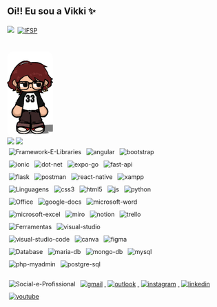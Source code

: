 ## Oi!! Eu sou a Vikki ✨

![](https://komarev.com/ghpvc/?username=vikkivins&color=blueviolet) 
<a href="https://gru.ifsp.edu.br/">
  <img src="https://img.shields.io/badge/Instituto_Federal_de_Sao_Paulo-Guarulhos-28b463?style=flat&logo=ifsp&logoColor=white" alt="IFSP" style="margin:6px 4px">
</a>

<div style="display: flex; align-items: flex-start; gap: 20px;">
  <div style="width: 70%; max-width: 600px;"><div style="width: 30%; display: flex; justify-content: center; align-items: flex-start;">
    <img src="png/me.png" alt="Vikki" style="width: 200px; height: 200px; object-fit: cover; border-radius: 15px; margin-top: 20px;">
  </div>
    <img height="180em" src="https://github-readme-stats.vercel.app/api?username=vikkivins&show_icons=true&theme=tokyonight&locale=pt-br">
    <img height="180em" src="https://github-readme-stats.vercel.app/api/top-langs/?username=vikkivins&layout=compact&theme=tokyonight&locale=pt-br"><br>
    <img src="https://img.shields.io/badge/Framework_&_Libraries-8c03fc?style=social&logoColor=white" alt="Framework-E-Libraries" style="margin:6px 4px">
    <img src="https://img.shields.io/badge/Angular-DD0031?style=flat&logo=angular&logoColor=white" alt="angular" style="margin:6px 4px">
    <img src="https://img.shields.io/badge/Bootstrap-563D7C?style=flat&logo=bootstrap&logoColor=white" alt="bootstrap" style="margin:6px 4px">  
    <img src="https://img.shields.io/badge/Ionic-3880FF?style=flat&logo=ionic&logoColor=white" alt="ionic" style="margin:6px 4px">
    <img src="https://img.shields.io/badge/.NET-512BD4?style=flat&logo=dotnet&logoColor=white" alt="dot-net" style="margin:6px 4px">
    <img src="https://img.shields.io/badge/Expo_Go-1B1F23?style=flat&logo=expo&logoColor=white" alt="expo-go" style="margin:6px 4px">
    <img src="https://img.shields.io/badge/fastapi-109989?style=flat&logo=FASTAPI&logoColor=white" alt="fast-api" style="margin:6px 4px">
    <img src="https://img.shields.io/badge/Flask-000000?style=flat&logo=flask&logoColor=white" alt="flask" style="margin:6px 4px">
    <img src="https://img.shields.io/badge/Postman-FF6C37?style=flat&logo=Postman&logoColor=white" alt="postman" style="margin:6px 4px">
    <img src="https://img.shields.io/badge/React_Native-20232A?style=flat&logo=react&logoColor=61DAFB" alt="react-native" style="margin:6px 4px">
    <img src="https://img.shields.io/badge/Xampp-F37623?style=flat&logo=xampp&logoColor=white" alt="xampp" style="margin:6px 4px">
    <img src="https://img.shields.io/badge/Linguagens-8c03fc?style=social&logoColor=white" alt="Linguagens" style="margin:6px 4px">
    <img src="https://img.shields.io/badge/CSS3-1572B6?style=flat&logo=css3&logoColor=white" alt="css3" style="margin:6px 4px">
    <img src="https://img.shields.io/badge/HTML5-E34F26?style=flat&logo=html5&logoColor=white" alt="html5" style="margin:6px 4px">
    <img src="https://img.shields.io/badge/JavaScript-323330?style=flat&logo=javascript&logoColor=F7DF1E" alt="js" style="margin:6px 4px">
    <img src="https://img.shields.io/badge/Python-3285a8?style=flat&logo=python&logoColor=white" alt="python" style="margin:6px 4px">
    <img src="https://img.shields.io/badge/Office-8c03fc?style=social&logoColor=white" alt="Office" style="margin:6px 4px">
    <img src="https://img.shields.io/badge/Google%20Docs-4285F4?style=flat&logo=google-docs&logoColor=white" alt="google-docs" style="margin: 6px 4px">
    <img src="https://img.shields.io/badge/Microsoft_Word-2B579A?style=flat&logo=microsoft-word&logoColor=white" alt="microsoft-word" style="margin: 6px 4px">
    <img src="https://img.shields.io/badge/Microsoft_Excel-217346?style=flat&logo=microsoft-excel&logoColor=white" alt="microsoft-excel" style="margin: 6px 4px">
    <img src="https://img.shields.io/badge/Miro-F7C922?style=flat&logo=Miro&logoColor=white" alt="miro" style="margin: 6px 4px">
    <img src="https://img.shields.io/badge/Notion-000000?style=flat&logo=notion&logoColor=white" alt="notion" style="margin: 6px 4px">
    <img src="https://img.shields.io/badge/Trello-0052CC?style=flat&logo=trello&logoColor=white" alt="trello" style="margin: 6px 4px">
    <img src="https://img.shields.io/badge/Ferramentas-8c03fc?style=social&logoColor=white" alt="Ferramentas" style="margin:6px 4px">
    <img src="https://img.shields.io/badge/Visual_Studio-5C2D91?style=flat&logo=visual%20studio&logoColor=white" alt="visual-studio" style="margin:6px 4px">
    <img src="https://img.shields.io/badge/VSCode-0078D4?style=flat&logo=visual%20studio%20code&logoColor=white" alt="visual-studio-code" style="margin:6px 4px">
    <img src="https://img.shields.io/badge/Canva-%2300C4CC.svg?&style=flat&logo=Canva&logoColor=white" alt="canva" style="margin:6px 4px">
    <img src="https://img.shields.io/badge/Figma-F24E1E?style=flat&logo=figma&logoColor=white" alt="figma" style="margin:6px 4px">
    <img src="https://img.shields.io/badge/Database-8c03fc?style=social&logoColor=white" alt="Database" style="margin:6px 4px">
    <img src="https://img.shields.io/badge/MariaDB-003545?style=flat&logo=mariadb&logoColor=white" alt="maria-db" style="margin:6px 4px">
    <img src="https://img.shields.io/badge/MongoDB-4EA94B?style=flat&logo=mongodb&logoColor=white" alt="mongo-db" style="margin:6px 4px">
    <img src="https://img.shields.io/badge/MySQL-005C84?style=flat&logo=mysql&logoColor=white" alt="mysql" style="margin:6px 4px">
    <img src="https://img.shields.io/badge/phpmyadmin-6C78AF?style=flat&logo=phpmyadmin&logoColor=white" alt="php-myadmin" style="margin:6px 4px">
    <img src="https://img.shields.io/badge/PostgreSQL-316192?style=flat&logo=postgresql&logoColor=white" alt="postgre-sql" style="margin:6px 4px">
  </div>
</div>

<div>
    <br><img src="https://img.shields.io/badge/Social_&_Profissional-8c03fc?style=social&logoColor=white" alt="Social-e-Profissional" style="margin:6px 4px">
    <a href="mailto:viihallvees2012@gmail.com">
      <img src="https://img.shields.io/badge/Send_Me_a-Gmail-D14836?style=flat&logo=gmail&logoColor=white" alt="gmail" style="margin:6px 4px">
    </a>
    <a href="mailto:victoria.oliveira2016@hotmail.com">
      <img src="https://img.shields.io/badge/Send_Me_a-Outlook-0078D4?style=flat&logo=outlook&logoColor=white" alt="outlook" style="margin:6px 4px">
    </a>
    <a href="https://www.instagram.com/v.ikkiti/">
      <img src="https://img.shields.io/badge/Check_My-Instagram-E4405F?style=flat&logo=instagram&logoColor=white" alt="instagram" style="margin:6px 4px">
    </a>
    <a href="https://www.linkedin.com/in/victoria-oliveira-ti/">
      <img src="https://img.shields.io/badge/Check_My-LinkedIn-0077B5?style=flat&logo=linkedin&logoColor=white" alt="linkedin" style="margin:6px 4px">
    </a>
    <a href="https://www.youtube.com/@vikkiti">
      <img src="https://img.shields.io/badge/Check_My-YouTube-CD201F?style=flat&logo=youtube&logoColor=white" alt="youtube" style="margin:6px 4px">
    </a>
</div>

<!--
**vikkivins/vikkivins** is a ✨ _special_ ✨ repository because its `README.md` (this file) appears on your GitHub profile.

Here are some ideas to get you started:

- 🔭 I’m currently working on ...
- 🌱 I’m currently learning ...
- 👯 I’m looking to collaborate on ...
- 🤔 I’m looking for help with ...
- 💬 Ask me about ...
- 📫 How to reach me: ...
- 😄 Pronouns: ...
- ⚡ Fun fact: ...
-->
